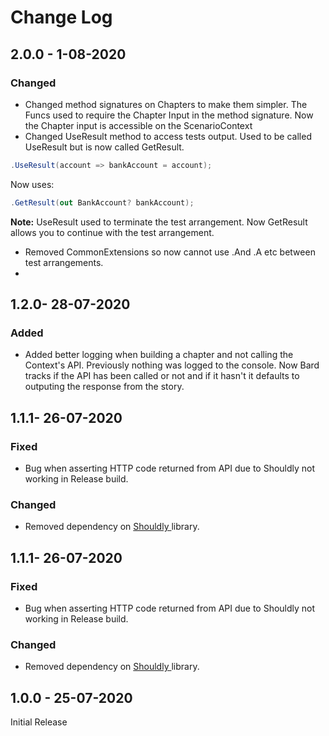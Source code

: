 # Change Log

## 2.0.0 - 1-08-2020

### Changed

* Changed method signatures on Chapters to make them simpler. The Funcs used to require the Chapter Input in the method signature. Now the Chapter input is accessible on the ScenarioContext
* Changed UseResult method to access tests output. Used to be called UseResult but is now called GetResult. 

```csharp
.UseResult(account => bankAccount = account);
```

Now uses:

```csharp
.GetResult(out BankAccount? bankAccount);
```

**Note:** UseResult used to terminate the test arrangement. Now GetResult allows you to continue with the test arrangement.

* Removed CommonExtensions so now cannot use .And .A etc between test arrangements.
* 
## 1.2.0- 28-07-2020

### Added

* Added better logging when building a chapter and not calling the Context's API. Previously nothing was logged to the console. Now Bard tracks if the API has been called or not and if it hasn't it defaults to outputing the response from the story.

## 1.1.1- 26-07-2020

### Fixed

* Bug when asserting HTTP code returned from API due to Shouldly not working in Release build.

### Changed

* Removed dependency on [Shouldly ](https://shouldly.readthedocs.io/en/latest/)library.

## 1.1.1- 26-07-2020

### Fixed

* Bug when asserting HTTP code returned from API due to Shouldly not working in Release build.

### Changed

* Removed dependency on [Shouldly ](https://shouldly.readthedocs.io/en/latest/)library.

## 1.0.0 - 25-07-2020

Initial Release




